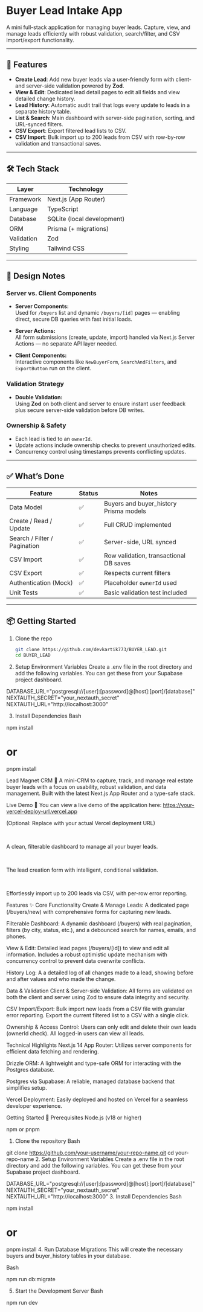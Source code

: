 # Buyer Lead Intake App

A mini full-stack application for managing buyer leads. Capture, view, and manage leads efficiently with robust validation, search/filter, and CSV import/export functionality.

---

## 🚀 Features

- **Create Lead**: Add new buyer leads via a user-friendly form with client- and server-side validation powered by **Zod**.
- **View & Edit**: Dedicated lead detail pages to edit all fields and view detailed change history.
- **Lead History**: Automatic audit trail that logs every update to leads in a separate history table.
- **List & Search**: Main dashboard with server-side pagination, sorting, and URL-synced filters.
- **CSV Export**: Export filtered lead lists to CSV.
- **CSV Import**: Bulk import up to 200 leads from CSV with row-by-row validation and transactional saves.

---

## 🛠️ Tech Stack

| Layer       | Technology                      |
|-------------|--------------------------------|
| Framework   | Next.js (App Router)            |
| Language    | TypeScript                     |
| Database    | SQLite (local development)      |
| ORM         | Prisma (+ migrations)           |
| Validation  | Zod                            |
| Styling     | Tailwind CSS                   |

---

## 🎨 Design Notes

### Server vs. Client Components
- **Server Components:**  
  Used for `/buyers` list and dynamic `/buyers/[id]` pages — enabling direct, secure DB queries with fast initial loads.

- **Server Actions:**  
  All form submissions (create, update, import) handled via Next.js Server Actions — no separate API layer needed.

- **Client Components:**  
  Interactive components like `NewBuyerForm`, `SearchAndFilters`, and `ExportButton` run on the client.

### Validation Strategy
- **Double Validation:**  
  Using **Zod** on both client and server to ensure instant user feedback plus secure server-side validation before DB writes.

### Ownership & Safety
- Each lead is tied to an `ownerId`.
- Update actions include ownership checks to prevent unauthorized edits.
- Concurrency control using timestamps prevents conflicting updates.

---

## ✅ What’s Done

| Feature                      | Status | Notes                                       |
|-----------------------------|--------|---------------------------------------------|
| Data Model                  | ✅     | Buyers and buyer_history Prisma models      |
| Create / Read / Update      | ✅     | Full CRUD implemented                        |
| Search / Filter / Pagination | ✅     | Server-side, URL synced                      |
| CSV Import                 | ✅     | Row validation, transactional DB saves     |
| CSV Export                 | ✅     | Respects current filters                     |
| Authentication (Mock)      | ✅     | Placeholder `ownerId` used                    |
| Unit Tests                 | ✅     | Basic validation test included               |

---

## 📦 Getting Started

1. Clone the repo  
   ```bash
   git clone https://github.com/devkartik773/BUYER_LEAD.git
   cd BUYER_LEAD

2. Setup Environment Variables
Create a .env file in the root directory and add the following variables. You can get these from your Supabase project dashboard.

DATABASE_URL="postgresql://[user]:[password]@[host]:[port]/[database]"
NEXTAUTH_SECRET="your_nextauth_secret"
NEXTAUTH_URL="http://localhost:3000"

3. Install Dependencies
Bash

npm install
# or
pnpm install


Lead Magnet CRM 🧲
A mini-CRM to capture, track, and manage real estate buyer leads with a focus on usability, robust validation, and data management. Built with the latest Next.js App Router and a type-safe stack.

Live Demo 🚀
You can view a live demo of the application here:
https://your-vercel-deploy-url.vercel.app

(Optional: Replace with your actual Vercel deployment URL)

<br>

A clean, filterable dashboard to manage all your buyer leads.

<br>

The lead creation form with intelligent, conditional validation.

<br>

Effortlessly import up to 200 leads via CSV, with per-row error reporting.

Features ✨
Core Functionality
Create & Manage Leads: A dedicated page (/buyers/new) with comprehensive forms for capturing new leads.

Filterable Dashboard: A dynamic dashboard (/buyers) with real pagination, filters (by city, status, etc.), and a debounced search for names, emails, and phones.

View & Edit: Detailed lead pages (/buyers/[id]) to view and edit all information. Includes a robust optimistic update mechanism with concurrency control to prevent data overwrite conflicts.

History Log: A a detailed log of all changes made to a lead, showing before and after values and who made the change.

Data & Validation
Client & Server-side Validation: All forms are validated on both the client and server using Zod to ensure data integrity and security.

CSV Import/Export: Bulk import new leads from a CSV file with granular error reporting. Export the current filtered list to a CSV with a single click.

Ownership & Access Control: Users can only edit and delete their own leads (ownerId check). All logged-in users can view all leads.

Technical Highlights
Next.js 14 App Router: Utilizes server components for efficient data fetching and rendering.

Drizzle ORM: A lightweight and type-safe ORM for interacting with the Postgres database.

Postgres via Supabase: A reliable, managed database backend that simplifies setup.

Vercel Deployment: Easily deployed and hosted on Vercel for a seamless developer experience.

Getting Started 🚀
Prerequisites
Node.js (v18 or higher)

npm or pnpm

1. Clone the repository
Bash

git clone https://github.com/your-username/your-repo-name.git
cd your-repo-name
2. Setup Environment Variables
Create a .env file in the root directory and add the following variables. You can get these from your Supabase project dashboard.

DATABASE_URL="postgresql://[user]:[password]@[host]:[port]/[database]"
NEXTAUTH_SECRET="your_nextauth_secret"
NEXTAUTH_URL="http://localhost:3000"
3. Install Dependencies
Bash

npm install
# or
pnpm install
4. Run Database Migrations
This will create the necessary buyers and buyer_history tables in your database.

Bash

npm run db:migrate

5. Start the Development Server
Bash

npm run dev
